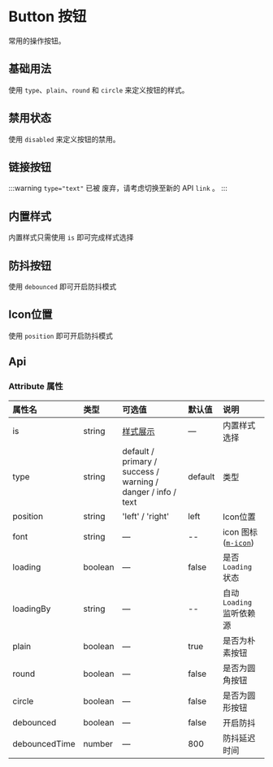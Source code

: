 # Button 按钮

常用的操作按钮。

## 基础用法

使用 `type`、`plain`、`round` 和 `circle` 来定义按钮的样式。

<demo src="./base.vue" ></demo>

## 禁用状态

使用 `disabled` 来定义按钮的禁用。

<demo src="./disabled.vue"  ></demo>

## 链接按钮

:::warning
`type="text"` 已被 废弃，请考虑切换至新的 API `link` 。
:::

<demo src="./link.vue"></demo>

## 内置样式

内置样式只需使用 `is` 即可完成样式选择

<demo src="./is.vue"></demo>

## 防抖按钮

使用 `debounced` 即可开启防抖模式

<demo src="./debounced.vue"></demo>

## Icon位置

使用 `position` 即可开启防抖模式

<demo src="./position.vue"></demo>

## Api

### Attribute 属性

| 属性名        | 类型    | 可选值                                                             | 默认值  | 说明                                                               |
| :------------ | :------ | :----------------------------------------------------------------- | :------ | :----------------------------------------------------------------- |
| is            | string  | [样式展示](/document/demo/component/m-button/readme.html#内置样式) | —       | 内置样式选择                                                       |
| type          | string  | default / primary / success / warning / danger / info / text       | default | 类型                                                               |
| position      | string  | 'left' / 'right'                                                   | left    | Icon位置                                                           |
| font          | string  | —                                                                  | --      | icon 图标([`m-icon`](/document/demo/component/m-icon/readme.html)) |
| loading       | boolean | —                                                                  | false   | 是否 `Loading` 状态                                                |
| loadingBy     | string  | —                                                                  | --      | 自动 `Loading` 监听依赖源                                          |
| plain         | boolean | —                                                                  | true    | 是否为朴素按钮                                                     |
| round         | boolean | —                                                                  | false   | 是否为圆角按钮                                                     |
| circle        | boolean | —                                                                  | false   | 是否为圆形按钮                                                     |
| debounced     | boolean | —                                                                  | false   | 开启防抖                                                           |
| debouncedTime | number  | —                                                                  | 800     | 防抖延迟时间                                                       |
